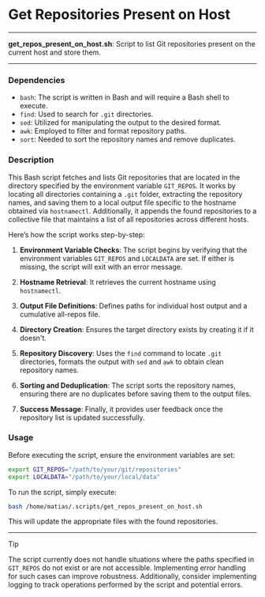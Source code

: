# Get Repositories Present on Host

---

**get_repos_present_on_host.sh**: Script to list Git repositories present on the current host and store them.

---

### Dependencies

- `bash`: The script is written in Bash and will require a Bash shell to execute.
- `find`: Used to search for `.git` directories.
- `sed`: Utilized for manipulating the output to the desired format.
- `awk`: Employed to filter and format repository paths.
- `sort`: Needed to sort the repository names and remove duplicates.

### Description

This Bash script fetches and lists Git repositories that are located in the directory specified by the environment variable `GIT_REPOS`. It works by locating all directories containing a `.git` folder, extracting the repository names, and saving them to a local output file specific to the hostname obtained via `hostnamectl`. Additionally, it appends the found repositories to a collective file that maintains a list of all repositories across different hosts.

Here’s how the script works step-by-step:

1. **Environment Variable Checks**: The script begins by verifying that the environment variables `GIT_REPOS` and `LOCALDATA` are set. If either is missing, the script will exit with an error message.
   
2. **Hostname Retrieval**: It retrieves the current hostname using `hostnamectl`.

3. **Output File Definitions**: Defines paths for individual host output and a cumulative all-repos file.

4. **Directory Creation**: Ensures the target directory exists by creating it if it doesn't.

5. **Repository Discovery**: Uses the `find` command to locate `.git` directories, formats the output with `sed` and `awk` to obtain clean repository names.

6. **Sorting and Deduplication**: The script sorts the repository names, ensuring there are no duplicates before saving them to the output files.

7. **Success Message**: Finally, it provides user feedback once the repository list is updated successfully.

### Usage

Before executing the script, ensure the environment variables are set:

```bash
export GIT_REPOS="/path/to/your/git/repositories"
export LOCALDATA="/path/to/your/local/data"
```

To run the script, simply execute:

```bash
bash /home/matias/.scripts/get_repos_present_on_host.sh
```

This will update the appropriate files with the found repositories.

---

> [!TIP]  
> The script currently does not handle situations where the paths specified in `GIT_REPOS` do not exist or are not accessible. Implementing error handling for such cases can improve robustness. Additionally, consider implementing logging to track operations performed by the script and potential errors.